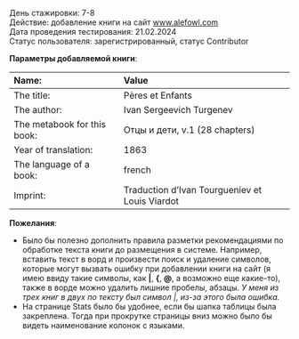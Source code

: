 День стажировки: 7-8  
Действие: добавление книги на сайт www.alefowl.com  
Дата проведения тестирования: 21.02.2024  
Статус пользователя: зарегистрированный, статус Contributor

__Параметры добавляемой книги__:  



Name: | Value
:-----------|:------------
The title: | Pères et Enfants
The author: | Ivan Sergeevich Turgenev
The metabook for this book: | Отцы и дети, v.1 (28 chapters)
Year of translation: | 1863
The language of a book:| french
Imprint: |Traduction d’Ivan Tourgueniev et Louis Viardot

__Пожелания__:  
* Было бы полезно дополнить правила разметки рекомендациями по обработке текста книги до размещения в системе. Например, вставить текст в ворд и произвести поиск и удаление символов, которые могут вызвать ошибку при добавлении книги на сайт (я имею ввиду такие символы, как __|__, __{__, __@__, а возможно еще какие-то), также в ворде можно удалить лишние пробелы, абзацы. _У меня из трех книг в двух по тексту был символ |, из-за этого была ошибка._   
* На странице Stats было бы удобнее, если бы шапка таблицы была закреплена. Тогда при прокрутке страницы вниз можно было бы видеть наименование колонок с языками. 
